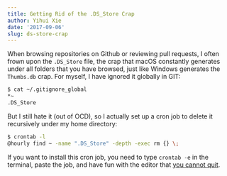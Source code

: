 ```yaml
---
title: Getting Rid of the .DS_Store Crap
author: Yihui Xie
date: '2017-09-06'
slug: ds-store-crap
---
```


When browsing repositories on Github or reviewing pull requests, I often frown upon the `.DS_Store` file, the crap that macOS constantly generates under all folders that you have browsed, just like Windows generates the `Thumbs.db` crap. For myself, I have ignored it globally in GIT:

```sh
$ cat ~/.gitignore_global 
*~
.DS_Store
```

But I still hate it (out of OCD), so I actually set up a cron job to delete it recursively under my home directory:

```sh
$ crontab -l
@hourly find ~ -name ".DS_Store" -depth -exec rm {} \;
```

If you want to install this cron job, you need to type `crontab -e` in the terminal, paste the job, and have fun with the editor that [you cannot quit](https://twitter.com/iamdevloper/status/435555976687923200).
